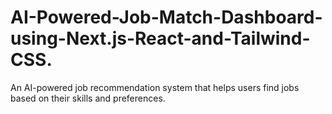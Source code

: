 # AI-Powered-Job-Match-Dashboard-using-Next.js-React-and-Tailwind-CSS.
An AI-powered job recommendation system that helps users find jobs based on their skills and preferences.
